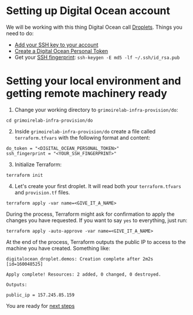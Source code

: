 # Setting up Digital Ocean account

We will be working with this thing Digital Ocean call [Droplets](https://www.digitalocean.com/products/droplets/).
Things you need to do:
* [Add your SSH key to your account](https://www.digitalocean.com/docs/droplets/how-to/add-ssh-keys/)
* [Create a Digital Ocean Personal Token](https://www.digitalocean.com/docs/api/create-personal-access-token/)
* Get your [SSH fingerprint](https://en.wikipedia.org/wiki/Public_key_fingerprint): `ssh-keygen -E md5 -lf ~/.ssh/id_rsa.pub`

# Setting your local environment and getting remote machinery ready

1. Change your working directory to `grimoirelab-infra-provision/do`:
```
cd grimoirelab-infra-provision/do
```

2. Inside `grimoirelab-infra-provision/do` create a file called `terraform.tfvars` with the following format and content:
```
do_token = "<DIGITAL_OCEAN_PERSONAL_TOKEN>"
ssh_fingerprint = "<YOUR_SSH_FINGERPRINT>"
```

3. Initialize Terraform:
```
terraform init
```

4. Let's create your first droplet. It will read both your `terraform.tfvars` and `provision.tf` files.
```
terraform apply -var name=<GIVE_IT_A_NAME>
```

During the process, Terraform might ask for confirmation to apply the changes you
have requested. If you want to say `yes` to everything, just run:
```
terraform apply -auto-approve -var name=<GIVE_IT_A_NAME>
```

At the end of the process, Terraform outputs the public IP to access to the
machine you have created. Something like:
```
digitalocean_droplet.demos: Creation complete after 2m2s [id=160048525]

Apply complete! Resources: 2 added, 0 changed, 0 destroyed.

Outputs:

public_ip = 157.245.85.159
```

You are ready for [next steps](../README.md#step-2-deploy-and-manage-grimoirelab-in-your-cloud-infrastructure)